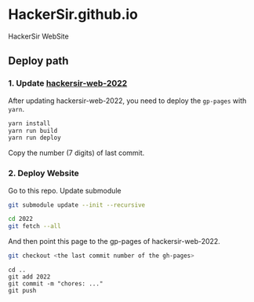 # HackerSir.github.io
HackerSir WebSite


## Deploy path

### 1. Update [hackersir-web-2022](https://github.com/HackerSir/hackersir-web-2022/tree/master)
After updating hackersir-web-2022, you need to deploy the `gp-pages` with `yarn`.

```bash
yarn install
yarn run build
yarn run deploy
```

Copy the number (7 digits) of last commit.

### 2. Deploy Website
Go to this repo. Update submodule
```bash
git submodule update --init --recursive
```

```bash
cd 2022
git fetch --all
```

And then point this page to the gp-pages of hackersir-web-2022.

```bash
git checkout <the last commit number of the gh-pages>
```

```
cd ..
git add 2022
git commit -m "chores: ..."
git push
```
